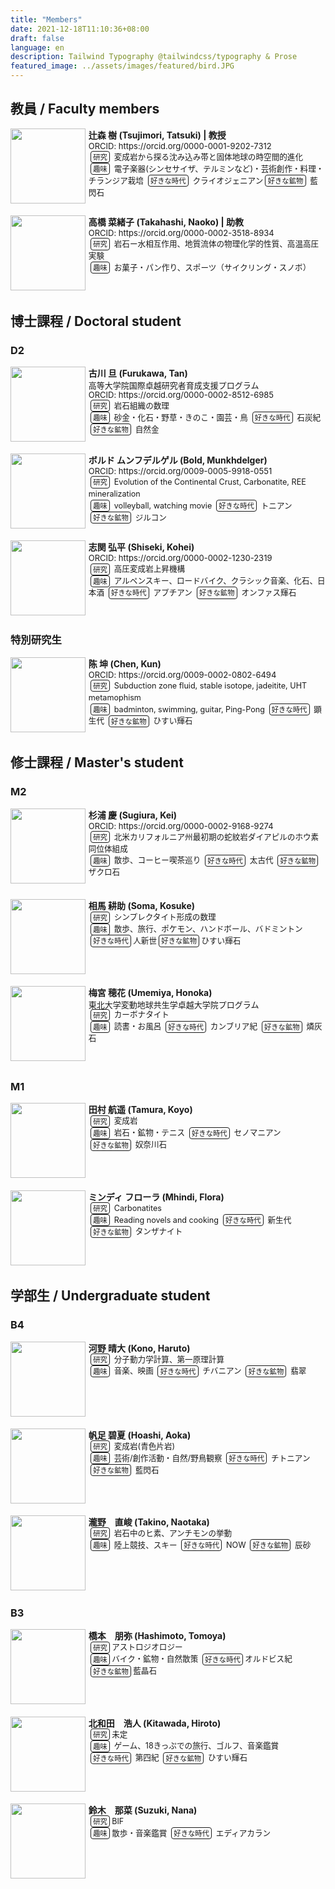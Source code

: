 ```yaml
---
title: "Members"
date: 2021-12-18T11:10:36+08:00
draft: false
language: en
description: Tailwind Typography @tailwindcss/typography & Prose
featured_image: ../assets/images/featured/bird.JPG
---
```

<!-- Markdown の上部などで <style> を書ける環境なら -->
<style>
  .img-left {
    float: left;
    width: 120px;
    /* 写真サイズ */
    margin: 0 1rem 1rem 0;
    /* 右と下に余白 */
  }

  .photo-box {
    /* ↓ これだけで内部の float が div の外へはみ出さない */
    overflow: hidden;
    /* 親に BFC を作らせる */
    margin-bottom: 1rem;
    /* ブロック間の余白 */
  }

  .orcid {
    font-size: small;
    padding: 0;
    margin-top: 2px;
    margin-bottom: 2px;
    line-height: 1.0em;
  }

  .program {
    font-size: small;
    padding: 0;
    margin-top: 4px;
    line-height: 1.0em;
  }

  .thumb {
    float: left;
    width: 120px;
    margin: 0 0.3rem 0.2rem 0;
    /* 右と下に余白 */
  }

  .boldsymbol {
    font-weight: bold;
  }

  .box {
    font-size: 0.9em;
    margin: 0rem 0.2rem 0rem 0.2rem;
    /* 右と下に余白 */
    padding: 0.1rem 0.2rem 0.1rem 0.2rem;
    /* 右と下に余白 */
    border: solid 1px;
    border-radius: 4px;
    white-space: nowrap;
  }

  .contents {
    font-size: 0.9em;
    line-height: 1.5em;
  }
</style>

## 教員 / Faculty members

<div class="photo-box">
  <img src="/images/members/TatsukiTsujimori.jpg" class="thumb">
  <span class=boldsymbol>辻森 樹 (Tsujimori, Tatsuki) | 教授</span>
  <br>
  <div class="contents">
    <div class="orcid">ORCID: https://orcid.org/0000-0001-9202-7312</div>
    <span class="box">研究</span> 変成岩から探る沈み込み帯と固体地球の時空間的進化
    <br>
    <span class="box">趣味</span> 電子楽器(シンセサイザ、テルミンなど)・芸術創作・料理・チランジア栽培 <span class="box">好きな時代</span> クライオジェニアン<span
      class="box">好きな鉱物</span> 藍閃石
  </div>
</div>



<div class="photo-box">
  <img src="/images/members/NaokoTakahashi.jpg" class="thumb">
  <span class=boldsymbol>高橋 菜緒子 (Takahashi, Naoko) | 助教 </span>
  <div class="contents">
    <div class="orcid">ORCID: https://orcid.org/0000-0002-3518-8934</div>
    <span class="box">研究</span> 岩石ー水相互作用、地質流体の物理化学的性質、高温高圧実験
    <br>
    <span class="box">趣味</span> お菓子・パン作り、スポーツ（サイクリング・スノボ）
  </div>
</div>


## 博士課程 / Doctoral student

### D2

<div class="photo-box">
  <img src="/images/members/TanFurukawa.jpg" class="thumb">
  <span class=boldsymbol>古川 旦 (Furukawa, Tan)</span>
  <div class="program">高等大学院国際卓越研究者育成支援プログラム</div>
  <div class="orcid">ORCID: https://orcid.org/0000-0002-8512-6985</div>
  <div class="contents">
    <span class="box">研究</span> 岩石組織の数理
    <br>
    <span class="box">趣味</span> 砂金・化石・野草・きのこ・園芸・鳥
    <span class="box">好きな時代</span> 石炭紀 <span class="box">好きな鉱物</span> 自然金
  </div>
</div>



<div class="photo-box">
  <img src="/images/members/BoldMunkhdelger.jpg" class="thumb">
  <span class=boldsymbol>ボルド ムンフデルゲル (Bold, Munkhdelger)</span>
  <br>
  <div class="orcid">ORCID: https://orcid.org/0009-0005-9918-0551</div>
  <div class="contents">
    <span class="box">研究</span> Evolution of the Continental Crust, Carbonatite, REE mineralization
    <br>
    <span class="box">趣味</span> volleyball, watching movie
    <span class="box">好きな時代</span> トニアン
    <span class="box">好きな鉱物</span> ジルコン
  </div>
</div>


<div class="photo-box">
  <img src="/images/members/KoheiShiseki.jpg" class="thumb">
  <span class=boldsymbol>志関 弘平 (Shiseki, Kohei)</span>
  <br>
  <div class="orcid">ORCID: https://orcid.org/0000-0002-1230-2319</div>
  <div class="contents">
    <span class="box">研究</span> 高圧変成岩上昇機構
    <br>
    <span class="box">趣味</span> アルペンスキー、ロードバイク、クラシック音楽、化石、日本酒
    <span class="box">好きな時代</span> アプチアン
    <span class="box">好きな鉱物</span> オンファス輝石
  </div>
  <br>
</div>

### 特別研究生

<div class="photo-box">
  <img src="/images/members/ChenKun.jpg" class="thumb">
  <span class=boldsymbol>陈 坤 (Chen, Kun)</span>
  <br>
  <div class="orcid">ORCID: https://orcid.org/0009-0002-0802-6494</div>

  <div class="contents">
    <span class="box">研究</span> Subduction zone fluid, stable isotope, jadeitite, UHT metamophism
    <br>
    <span class="box">趣味</span> badminton, swimming, guitar, Ping-Pong
    <span class="box">好きな時代</span> 顕生代
    <span class="box">好きな鉱物</span> ひすい輝石

  </div>
</div>


## 修士課程 / Master's student

### M2

<div class="photo-box">
  <img src="/images/members/KeiSugiura.jpg" class="thumb">
  <span class=boldsymbol>杉浦 慶 (Sugiura, Kei)</span>
  <br>
  <div class="orcid">ORCID: https://orcid.org/0000-0002-9168-9274</div>
  <div class="contents">
    <span class="box">研究</span> 北米カリフォルニア州最初期の蛇紋岩ダイアピルのホウ素同位体組成
    <br>
    <span class="box">趣味</span> 散歩、コーヒー喫茶巡り
    <span class="box">好きな時代</span> 太古代
    <span class="box">好きな鉱物</span> ザクロ石
  </div>
  <br>
</div>



<div class="photo-box">
  <img src="/images/members/SomaKosuke.jpg" class="thumb">
  <span class=boldsymbol>相馬 耕助 (Soma, Kosuke)</span>
  <br>
  <div class="contents">
    <span class="box">研究</span> シンプレクタイト形成の数理
    <br>
    <span class="box">趣味</span> 散歩、旅行、ポケモン、ハンドボール、バドミントン
    <span class="box">好きな時代</span>人新世<span class="box">好きな鉱物</span>ひすい輝石
    <br>

  </div>
</div>


<div class="photo-box">
  <img src="/images/members/HonokaUmemiya.jpg" class="thumb">
  <span class=boldsymbol>梅宮 穂花 (Umemiya, Honoka)</span>
  <br>
  <div class="program">東北大学変動地球共生学卓越大学院プログラム</div>
  <div class="contents">
    <span class="box">研究</span> カーボナタイト
    <br>
    <span class="box">趣味</span> 読書・お風呂
    <span class="box">好きな時代</span> カンブリア紀
    <span class="box">好きな鉱物</span> 燐灰石

  </div>
  <br>
  <br>
</div>

### M1

<div class="photo-box">
  <img src="/images/members/KoyoTamura.jpg" class="thumb">
  <span class=boldsymbol>田村 航遥 (Tamura, Koyo)</span>
  <br>
  <div class="contents">
    <span class="box">研究</span> 変成岩
    <br>
    <span class="box">趣味</span> 岩石・鉱物・テニス
    <span class="box">好きな時代</span> セノマニアン
    <span class="box">好きな鉱物</span> 奴奈川石

  </div>




  <br>

</div>

<div class="photo-box">
  <img src="/images/members/FloraMhindi.jpg" class="thumb">
  <span class=boldsymbol>ミンディ フローラ (Mhindi, Flora) </span>
  <div class="contents">
    <span class="box">研究</span> Carbonatites
    <br>
    <span class="box">趣味</span> Reading novels and cooking
    <span class="box">好きな時代</span> 新生代
    <span class="box">好きな鉱物</span> タンザナイト
  </div>
</div>

## 学部生 / Undergraduate student


### B4

<div class="photo-box">
  <img src="/images/members/HarutoKono.jpg" class="thumb">
  <span class=boldsymbol>河野 晴大 (Kono, Haruto)</span>
  <div class="contents">
    <span class="box">研究</span> 分子動力学計算、第一原理計算
    <br>
    <span class="box">趣味</span> 音楽、映画
    <span class="box">好きな時代</span> チバニアン
    <span class="box">好きな鉱物</span> 翡翠
  </div>
</div>

<div class="photo-box">
  <img src="/images/members/AokaHoashi.jpg" class="thumb">
  <span class=boldsymbol>帆足 碧夏 (Hoashi, Aoka)</span>
  <br>
  <div class="contents">
    <span class="box">研究</span> 変成岩(青色片岩)
    <br>
    <span class="box">趣味</span> 芸術/創作活動・自然/野鳥観察
    <span class="box">好きな時代</span> チトニアン
    <span class="box">好きな鉱物</span> 藍閃石
  </div>
</div>

<div class="photo-box">
  <img src="/images/members/NaotakaTakino.jpg" class="thumb">
  <span class=boldsymbol>瀧野　直峻 (Takino, Naotaka) </span>
  <br>
  <div class="contents">
    <span class=box>研究</span> 岩石中のヒ素、アンチモンの挙動
    <br>
    <span class=box>趣味</span> 陸上競技、スキー
    <span class=box>好きな時代</span> NOW
    <span class=box>好きな鉱物</span> 辰砂
  </div>
</div>

### B3

<div class="photo-box">
  <img src="/images/members/TomoyaHashimoto.jpg" class="thumb">
  <span class=boldsymbol>橋本　朋弥 (Hashimoto, Tomoya)</span>
  <br>
  <div class="contents">
    <span class=box>研究</span>アストロジオロジー
    <br>
    <span class=box>趣味</span>バイク・鉱物・自然散策
    <span class=box>好きな時代</span>オルドビス紀
    <span class=box>好きな鉱物</span>藍晶石
  </div>
</div>

<div class="photo-box">
  <img src="/images/members/HirotoKitawada.jpg" class="thumb">
  <span class=boldsymbol>北和田　浩人 (Kitawada, Hiroto)</span>
  <br>
  <div class="contents">
    <span class=box>研究</span>未定
    <br>
    <span class=box>趣味</span> ゲーム、18きっぷでの旅行、ゴルフ、音楽鑑賞
    <span class=box>好きな時代</span> 第四紀
    <span class=box>好きな鉱物</span> ひすい輝石
  </div>
</div>

<div class="photo-box">
  <img src="/images/members/NanaSuzuki.jpg" class="thumb">
  <span class=boldsymbol>鈴木　那菜 (Suzuki, Nana)</span>
  <br>
  <div class="contents">
    <span class=box>研究</span>BIF
    <br>
    <span class=box>趣味</span>散歩・音楽鑑賞
    <span class=box>好きな時代</span> エディアカラン
  </div>
</div>